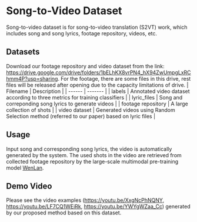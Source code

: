 # Song-to-Video Dataset
Song-to-video dataset is for song-to-video translation (S2VT) work, which includes song and song lyrics, footage repository, videos, etc.

## Datasets
Download our footage repository and video dataset from the link: https://drive.google.com/drive/folders/1bELhKX8vrPN4_hX94ZwUmpgLxRChmm4P?usp=sharing. For the footage, there are some files in this drive, rest files will be released after opening due to the capacity limitations of drive.
| Filename  |  Description |
|  ------  | ------- |
|  labels |  Annotated video dataset according to three metrics for training classifiers |
|  lyric_files  |  Song and correponding song lyrics to generate videos |
|  footage repository |  A large collection of shots  |
|  video dataset |  Generated videos using Random Selection method (referred to our paper) based on lyric files |

## Usage
Input song and corresponding song lyrics, the video is automatically generated by the system. The used shots in the video are retrieved from collected footage repository by the large-scale multimodal pre-training model [WenLan](https://github.com/chuhaojin/WenLan-api-document).

## Demo Video
Please see the video examples (https://youtu.be/XxgNcPhNQNY, https://youtu.be/LF7CQ1WEiRk, https://youtu.be/YWYgWZaa_Cc) generated by our proposed method based on this dataset.
